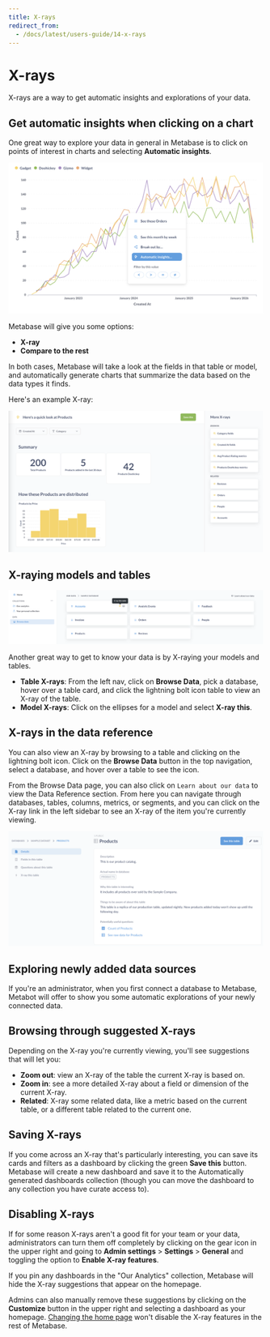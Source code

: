 ```yaml
---
title: X-rays
redirect_from:
  - /docs/latest/users-guide/14-x-rays
---
```


# X-rays

X-rays are a way to get automatic insights and explorations of your data.

## Get automatic insights when clicking on a chart

One great way to explore your data in general in Metabase is to click on points of interest in charts and selecting **Automatic insights**.

![Automatic insights in the drill-through menu](./images/automatic-insights.png)

Metabase will give you some options:

- **X-ray**
- **Compare to the rest**

In both cases, Metabase will take a look at the fields in that table or model, and automatically generate charts that summarize the data based on the data types it finds.

Here's an example X-ray:

![Example X-ray of the products table](./images/x-ray-example.png)

## X-raying models and tables

![Browse data X-ray](./images/browse-data-x-ray.png)

Another great way to get to know your data is by X-raying your models and tables.

- **Table X-rays**: From the left nav, click on **Browse Data**, pick a database, hover over a table card, and click the lightning bolt icon table to view an X-ray of the table.
- **Model X-rays**: Click on the ellipses for a model and select **X-ray this**.

## X-rays in the data reference

You can also view an X-ray by browsing to a table and clicking on the lightning bolt icon. Click on the **Browse Data** button in the top navigation, select a database, and hover over a table to see the icon.

From the Browse Data page, you can also click on `Learn about our data` to view the Data Reference section. From here you can navigate through databases, tables, columns, metrics, or segments, and you can click on the X-ray link in the left sidebar to see an X-ray of the item you're currently viewing.

![Data Reference X-ray](./images/data-reference.png)

## Exploring newly added data sources

If you're an administrator, when you first connect a database to Metabase, Metabot will offer to show you some automatic explorations of your newly connected data.

## Browsing through suggested X-rays

Depending on the X-ray you're currently viewing, you'll see suggestions that will let you:

- **Zoom out**: view an X-ray of the table the current X-ray is based on.
- **Zoom in**: see a more detailed X-ray about a field or dimension of the current X-ray.
- **Related**: X-ray some related data, like a metric based on the current table, or a different table related to the current one.

## Saving X-rays

If you come across an X-ray that's particularly interesting, you can save its cards and filters as a dashboard by clicking the green **Save this** button. Metabase will create a new dashboard and save it to the Automatically generated dashboards collection (though you can move the dashboard to any collection you have curate access to).

## Disabling X-rays

If for some reason X-rays aren't a good fit for your team or your data, administrators can turn them off completely by clicking on the gear icon in the upper right and going to **Admin settings** > **Settings** > **General** and toggling the option to **Enable X-ray features**.

If you pin any dashboards in the "Our Analytics" collection, Metabase will hide the X-ray suggestions that appear on the homepage.

Admins can also manually remove these suggestions by clicking on the **Customize** button in the upper right and selecting a dashboard as your homepage. [Changing the home page](../configuring-metabase/settings.md/#custom-homepage) won't disable the X-ray features in the rest of Metabase.
